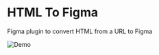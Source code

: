 # HTML To Figma

Figma plugin to convert HTML from a URL to Figma

<img src="https://i.imgur.com/0jycGDC.gif" alt="Demo" />

